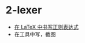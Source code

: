 # 2-lexer

- [在 LaTeX 中书写正则表达式](https://stackoverflow.com/questions/2528797/writing-a-regex-in-latex/2528843)
- 在工具中写，截图